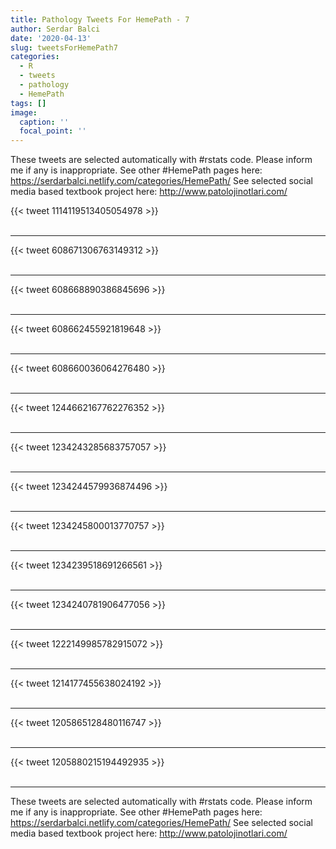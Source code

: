 ```yaml
---
title: Pathology Tweets For HemePath - 7
author: Serdar Balci
date: '2020-04-13'
slug: tweetsForHemePath7
categories:
  - R
  - tweets
  - pathology
  - HemePath
tags: []
image:
  caption: ''
  focal_point: ''
---
```



These tweets are selected automatically with #rstats code. Please inform me if any is inappropriate.
See other #HemePath pages here: https://serdarbalci.netlify.com/categories/HemePath/ 
See selected social media based textbook project here: http://www.patolojinotlari.com/

{{< tweet 1114119513405054978 >}}
<br>
<br>
<hr>
{{< tweet 608671306763149312 >}}
<br>
<br>
<hr>
{{< tweet 608668890386845696 >}}
<br>
<br>
<hr>
{{< tweet 608662455921819648 >}}
<br>
<br>
<hr>
{{< tweet 608660036064276480 >}}
<br>
<br>
<hr>
{{< tweet 1244662167762276352 >}}
<br>
<br>
<hr>
{{< tweet 1234243285683757057 >}}
<br>
<br>
<hr>
{{< tweet 1234244579936874496 >}}
<br>
<br>
<hr>
{{< tweet 1234245800013770757 >}}
<br>
<br>
<hr>
{{< tweet 1234239518691266561 >}}
<br>
<br>
<hr>
{{< tweet 1234240781906477056 >}}
<br>
<br>
<hr>
{{< tweet 1222149985782915072 >}}
<br>
<br>
<hr>
{{< tweet 1214177455638024192 >}}
<br>
<br>
<hr>
{{< tweet 1205865128480116747 >}}
<br>
<br>
<hr>
{{< tweet 1205880215194492935 >}}
<br>
<br>
<hr>


These tweets are selected automatically with #rstats code. Please inform me if any is inappropriate.
See other #HemePath pages here: https://serdarbalci.netlify.com/categories/HemePath/ 
See selected social media based textbook project here: http://www.patolojinotlari.com/
